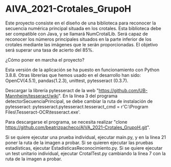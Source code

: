 # AIVA_2021-Crotales_GrupoH

Este proyecto consiste en el diseño de una biblioteca para reconocer la secuencia numérica principal situada en los crotales. Esta biblioteca debe ser compatible con Java, y se llamará NumCrotalLib. Será capaz de reconocer los números principales situados en la parte inferior de los crotales mediante las imágenes que le serán proporcionadas. El objetivo será superar una tasa de acierto del 85%.

¿Cómo poner en marcha el proyecto?

Esta versión de la aplicación se ha puesto en funcionamiento con Python 3.8.8. Otras librerías que hemos usado en el desarrollo han sido: OpenCV(4.5.1), pandas(1.2.3), unittest, pytesseract (0.3.7).

Descargar la librería pytesseract de la web "https://github.com/UB-Mannheim/tesseract/wiki". En la línea 3 del programa detectorSecuenciaPrincipal, se debe cambiar la ruta de instalación de pytesseract: pytesseract.pytesseract.tesseract_cmd = r'C:\Program Files\Tesseract-OCR\tesseract.exe'.

Para descargarse el programa, se necesita realizar "clone https://github.com/beatrizpacheco/AIVA_2021-Crotales_GrupoH.git". 

Si se quiere ejecutar una prueba individual, ejecutar main.py, y en la línea 21 poner la ruta de la imagen a probar. Si se quieren ejecutar las pruebas estadísticas, ejecutar EstadisticasReconocimiento.py. Si se quiere ejecutar un test unitario individual, ejecutar CrotalTest.py cambiando la línea 7 con la ruta de la imagen a probar.
